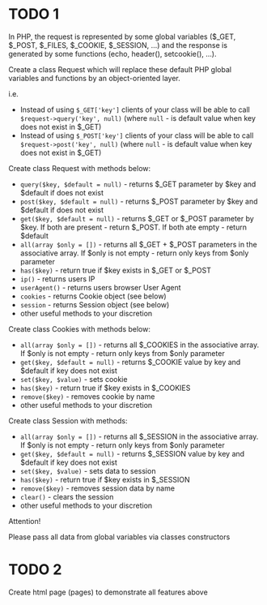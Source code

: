 # TODO 1

In PHP, the request is represented by some global variables ($_GET, $_POST, $_FILES, $_COOKIE, $_SESSION, …) and the response is generated by some functions (echo, header(), setcookie(), …).

Create a class Request which will replace these default PHP global variables and functions by an object-oriented layer.

i.e.

 * Instead of using `$_GET['key']` clients of your class will be able to call `$request->query('key', null)` (where `null` - is default value when key does not exist in $_GET)
 * Instead of using `$_POST['key']` clients of your class will be able to call `$request->post('key', null)` (where `null` - is default value when key does not exist in $_GET)

Create class Request with methods below:
 * `query($key, $default = null)` - returns $_GET parameter by $key and $default if does not exist
 * `post($key, $default = null)` - returns $_POST parameter by $key and $default if does not exist
 * `get($key, $default = null)` - returns $_GET or $_POST parameter by $key. If both are present - return $_POST. If both ate empty - return $default
 * `all(array $only = [])` - returns all $_GET + $_POST parameters in the associative array. If $only is not empty - return only keys from $only parameter
 * `has($key)` - return true if $key exists in $_GET or $_POST
 * `ip()` - returns users IP
 * `userAgent()` - returns users browser User Agent
 * `cookies` - returns Cookie object (see below)
 * `session` - returns Session object (see below)
 * other useful methods to your discretion
 
Create class Cookies with methods below:
 * `all(array $only = [])` - returns all $_COOKIES in the associative array. If $only is not empty - return only keys from $only parameter
 * `get($key, $default = null)` - returns $_COOKIE value by key and $default if key does not exist
 * `set($key, $value)` - sets cookie
 * `has($key)` - return true if $key exists in $_COOKIES
 * `remove($key)` - removes cookie by name
 * other useful methods to your discretion
 
Create class Session with methods:
 * `all(array $only = [])` - returns all $_SESSION in the associative array. If $only is not empty - return only keys from $only parameter
 * `get($key, $default = null)` - returns $_SESSION value by key and $default if key does not exist
 * `set($key, $value)` - sets data to session
 * `has($key)` - return true if $key exists in $_SESSION
 * `remove($key)` - removes session data by name
 * `clear()` - clears the session
 * other useful methods to your discretion

Attention!

Please pass all data from global variables via classes constructors

# TODO 2

Create html page (pages) to demonstrate all features above